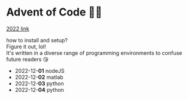 # Advent of Code 🎄🎁

[2022 link](https://adventofcode.com/2022)

how to install and setup?  
Figure it out, lol!  
It's written in a diverse range of programming environments to confuse future readers 😘
- 2022-12-**01** nodeJS
- 2022-12-**02** matlab
- 2022-12-**03** python
- 2022-12-**04** python
